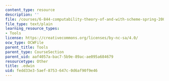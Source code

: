 ```yaml
---
content_type: resource
description: ''
file: /courses/6-844-computability-theory-of-and-with-scheme-spring-2003/fedd33e35aef8753647c0d6af90f9e46_.edwin
file_type: text/plain
learning_resource_types:
- Tools
license: https://creativecommons.org/licenses/by-nc-sa/4.0/
ocw_type: OCWFile
parent_title: Tools
parent_type: CourseSection
parent_uid: aaf4057a-bac7-5b9e-89ac-ae095a684679
resourcetype: Other
title: .edwin
uid: fedd33e3-5aef-8753-647c-0d6af90f9e46
---
```

